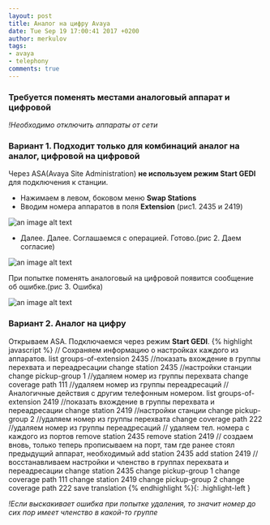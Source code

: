 ```yaml
---
layout: post
title: Аналог на цифру Avaya
date: Tue Sep 19 17:00:41 2017 +0200
author: merkulov
tags:
- avaya 
- telephony
comments: true
---
```

### Требуется поменять местами аналоговый аппарат и цифровой

*!Необходимо отключить аппараты от сети*

### Вариант 1. Подходит только для комбинаций аналог на аналог, цифровой на цифровой
Через ASA(Avaya Site Administration) __не используем режим Start GEDI__ для подключения к станции.
- Нажимаем в левом, боковом меню __Swap Stations__ 
- Вводим номера аппаратов в поля __Extension__ (рис1. 2435 и 2419)

![an image alt text](https://merkulovmx.github.io/images/8image1.jpg "рис. 1")

- Далее. Далее. Соглашаемся с операцией. Готово.(рис 2. Даем согласие)

![an image alt text](https://merkulovmx.github.io/images/8image2.jpg "рис. 2")

При попытке поменять аналоговый на цифровой появится сообщение об ошибке.(рис 3. Ошибка)

![an image alt text](https://merkulovmx.github.io/images/8image3.jpg "рис. 3")

### Вариант 2. Аналог на цифру
Открываем ASA. Подключаемся через режим __Start GEDI__. 
{% highlight javascript %}
// Сохраняем информацию о настройках каждого из аппаратов.
list groups-of-extension 2435 //показать вхождение в группы перехвата и переадресации
change station 2435 //настройки станции
change pickup-group 1 //удаляем номер из группы перехвата
change coverage path 111 //удаляем номер из группы переадресаций
// Аналогичные действия с другим телефонным номером.
list groups-of-extension 2419 //показать вхождение в группы перехвата и переадресации
change station 2419 //настройки станции
change pickup-group 2 //удаляем номер из группы перехвата
change coverage path 222 //удаляем номер из группы переадресаций
// удаляем тел. номера с каждого из портов
remove station 2435
remove station 2419
// создаем вновь, только теперь прописываем на порт, там где ранее стоял предыдущий аппарат, необходимый
add station 2435
add station 2419
// восстанавливаем настройки и членство в группах перехвата и переадресации
change station 2435
change pickup-group 1 
change coverage path 111 
change station 2419 
change pickup-group 2 
change coverage path 222 
save translation
{% endhighlight %}{: .highlight-left }

*!Если выскакивает ошибка при попытке удаления, то значит номер до сих пор имеет членство в какой-то группе*
